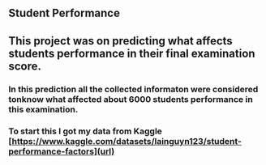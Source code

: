 ## Student Performance
## This project was on predicting what affects students performance in their final examination score.

### In this prediction all the collected informaton were considered tonknow what affected about 6000 students performance in this examination. 

### To start this I got my data from Kaggle [https://www.kaggle.com/datasets/lainguyn123/student-performance-factors](url)
